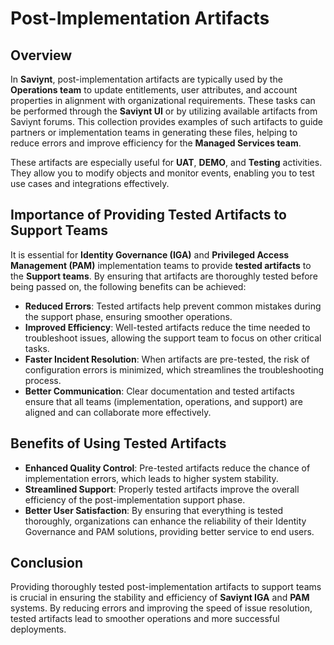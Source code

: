 # Post-Implementation Artifacts

## Overview

In **Saviynt**, post-implementation artifacts are typically used by the **Operations team** to update entitlements, user attributes, and account properties in alignment with organizational requirements. These tasks can be performed through the **Saviynt UI** or by utilizing available artifacts from Saviynt forums. This collection provides examples of such artifacts to guide partners or implementation teams in generating these files, helping to reduce errors and improve efficiency for the **Managed Services team**.

These artifacts are especially useful for **UAT**, **DEMO**, and **Testing** activities. They allow you to modify objects and monitor events, enabling you to test use cases and integrations effectively.

## Importance of Providing Tested Artifacts to Support Teams

It is essential for **Identity Governance (IGA)** and **Privileged Access Management (PAM)** implementation teams to provide **tested artifacts** to the **Support teams**. By ensuring that artifacts are thoroughly tested before being passed on, the following benefits can be achieved:

- **Reduced Errors**: Tested artifacts help prevent common mistakes during the support phase, ensuring smoother operations.
- **Improved Efficiency**: Well-tested artifacts reduce the time needed to troubleshoot issues, allowing the support team to focus on other critical tasks.
- **Faster Incident Resolution**: When artifacts are pre-tested, the risk of configuration errors is minimized, which streamlines the troubleshooting process.
- **Better Communication**: Clear documentation and tested artifacts ensure that all teams (implementation, operations, and support) are aligned and can collaborate more effectively.

## Benefits of Using Tested Artifacts

- **Enhanced Quality Control**: Pre-tested artifacts reduce the chance of implementation errors, which leads to higher system stability.
- **Streamlined Support**: Properly tested artifacts improve the overall efficiency of the post-implementation support phase.
- **Better User Satisfaction**: By ensuring that everything is tested thoroughly, organizations can enhance the reliability of their Identity Governance and PAM solutions, providing better service to end users.

## Conclusion

Providing thoroughly tested post-implementation artifacts to support teams is crucial in ensuring the stability and efficiency of **Saviynt IGA** and **PAM** systems. By reducing errors and improving the speed of issue resolution, tested artifacts lead to smoother operations and more successful deployments.
